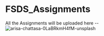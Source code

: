 # FSDS_Assignments
All the Assignments will be uploaded here --
![arisa-chattasa-0LaBRkmH4fM-unsplash](https://github.com/codedestructed007/FSDS_Assignments/assets/55931484/7ec5f558-68e8-41c4-a0b0-73ce80ff5001)
